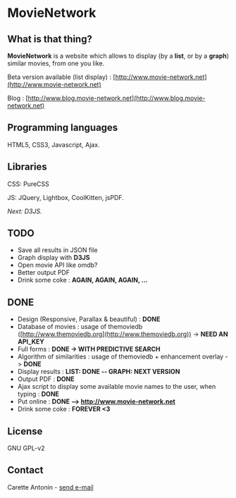 MovieNetwork
============

What is that thing?
-------------------

**MovieNetwork** is a website which allows to display (by a **list**, or by a **graph**) similar movies, from one you like.

Beta version available (list display) : [http://www.movie-network.net](http://www.movie-network.net)

Blog : [http://www.blog.movie-network.net](http://www.blog.movie-network.net)

Programming languages
---------------------

HTML5, CSS3, Javascript, Ajax.

Libraries
---------

CSS: PureCSS

JS: JQuery, Lightbox, CoolKitten, jsPDF.

_Next: D3JS._

TODO
----

*	Save all results in JSON file
*	Graph display with **D3JS**
*	Open movie API like omdb?
*	Better output PDF
*	Drink some coke : **AGAIN, AGAIN, AGAIN, ...**


DONE
----

*	Design (Responsive, Parallax & beautiful) : **DONE**
*	Database of movies : usage of themoviedb ([http://www.themoviedb.org](http://www.themoviedb.org)) -> **NEED AN API_KEY**
*	Full forms : **DONE -> WITH PREDICTIVE SEARCH**
*	Algorithm of similarities : usage of themoviedb + enhancement overlay -> **DONE**
*	Display results : **LIST: DONE -- GRAPH: NEXT VERSION**
*	Output PDF : **DONE**
*	Ajax script to display some available movie names to the user, when typing : **DONE**
*	Put online : **DONE --> http://www.movie-network.net**
*	Drink some coke : **FOREVER <3**

License
-------

GNU GPL-v2

Contact
-------

Carette Antonin - [send e-mail](antonin.carette@gmail.com)
